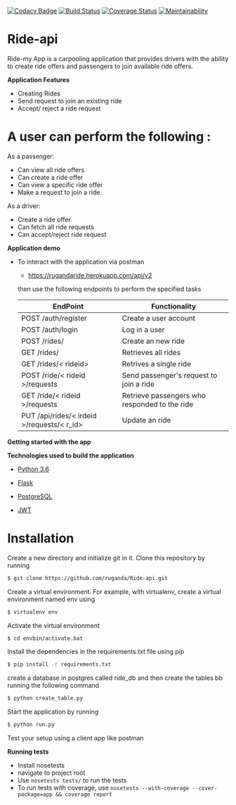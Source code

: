 [![Codacy Badge](https://api.codacy.com/project/badge/Grade/21f420edc64f41b3af73f677633e534f)](https://app.codacy.com/app/ruganda/Ride-api?utm_source=github.com&utm_medium=referral&utm_content=ruganda/Ride-api&utm_campaign=badger)
[![Build Status](https://travis-ci.org/ruganda/Ride-api.svg?branch=develop)](https://travis-ci.org/ruganda/Ride-api)
[![Coverage Status](https://coveralls.io/repos/github/ruganda/Ride-api/badge.svg?branch=develop)](https://coveralls.io/github/ruganda/Ride-api?branch=develop)
[![Maintainability](https://api.codeclimate.com/v1/badges/78ffc2eb1c22277b0725/maintainability)](https://codeclimate.com/github/ruganda/Ride-api/maintainability)
# Ride-api
Ride-my App is a carpooling application that provides drivers with the ability to create ride offers and passengers  to join available ride offers.

**Application Features**

* Creating Rides
* Send request to join an existing ride
* Accept/ reject a ride request 


# A user can perform the following :
 As a passenger:
- Can view all ride offers
- Can create a ride offer
- Can view a specific ride offer
- Make a request to join a ride.
 
 As a driver:
- Create a ride offer
- Can fetch all ride requests
- Can accept/reject ride request

**Application demo**

* To interact with the application via postman
     * https://rugandaride.herokuapp.com/api/v2

    then use the following endpoints to perform the specified tasks
    
    EndPoint                                    | Functionality
    ------------------------                    | ----------------------
    POST /auth/register                         | Create a user account
    POST /auth/login                            | Log in a user
    POST /rides/                                | Create an new ride
    GET /rides/                                 | Retrieves all rides
    GET /rides/< rideid>                        | Retrives a single ride
    POST /ride/< rideid >/requests              | Send passenger's request to join a ride
    GET  /ride/< rideid >/requests              | Retrieve passengers who responded to the ride
    PUT /api/rides/< irdeid >/requests/< r_id>  | Update an ride

    
**Getting started with the app**

**Technologies used to build the application**

* [Python 3.6](https://docs.python.org/3/)

* [Flask](http://flask.pocoo.org/)

* [PostgreSQL](https://www.postgresql.org/)

* [JWT](auth0.com/docs/jwt)

# Installation

Create a new directory and initialize git in it. Clone this repository by running
```sh
$ git clone https://github.com/ruganda/Ride-api.git
```
Create a virtual environment. For example, with virtualenv, create a virtual environment named env using
```sh
$ virtualenv env
```
Activate the virtual environment
```sh
$ cd envbin/activate.bat
```
Install the dependencies in the requirements.txt file using pip
```sh
$ pip install -r requirements.txt
```
create a database in postgres called ride_db and then create the tables bb running the following command
```sh
$ python create_table.py
```
Start the application by running
```sh
$ python run.py
```
Test your setup using a client app like postman

**Running tests**

* Install nosetests 
* navigate to project root
* Use `nosetests tests/` to run the tests
* To run tests with coverage, use `nosetests --with-coverage --cover-package=app && coverage report`